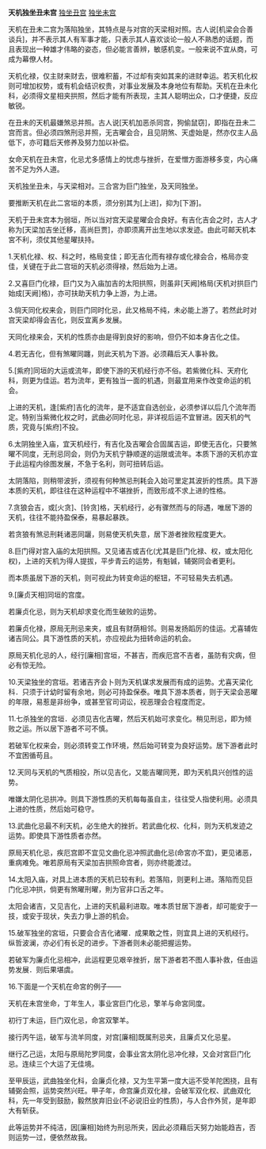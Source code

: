 **天机独坐丑未宫**
[独坐丑宫](./天机独坐丑宫.png)
[独坐未宫](./天机独坐未宫.png)

天机在丑未二宫为落陷独坐，其特点是与对宫的天梁相对照。古人说[机梁会合善谈兵]，并不表示其人有军事才能，只表示其人喜欢谈论一般人不熟悉的话题，而且表现出一种雄才伟略的姿态，但必能言善辨，敏感机变。一般来说不宜从商，可成为幕僚人材。

天机化禄，仅主财来财去，很难积蓄，不过却有突如其来的进财幸运。若天机化权则可增加权势，或有机会结识权贵，对事业发展及本身地位有帮助。天机在丑未化科，必须得文星相夹拱照，然后才能有所表现，主其人聪明出众，口才便捷，反应敏锐。

在丑未的天机最嫌煞忌并照。古人说[天机加恶杀同宫，狗偷鼠窃]，即指在丑未二宫而言。但必须四煞刑忌并照，无吉曜会合，且见阴煞、天虚始是，然亦仅主人品低下，亦可籍后天修养及努力加以补偿。

女命天机在丑未宫，化忌尤多感情上的忧虑与挫折，在爱憎方面游移多变，内心痛苦不足为外人道。



天机独坐丑未，与天梁相对。三合宮为巨门独坐，及天同独坐。

要推断天机在此二宮垣的本质，须分别其为[上进]，抑为[下游]。

天机于丑未宫本为弱垣，所以当对宫天梁星曜会合良好。有吉化吉会之时，古人才称为[天梁加吉坐迁移，高尚巨贾]，亦即须离开出生地以求发迹。由此可邮天机本宮不利，须仗其他星曜扶持。

1.天机化禄、权、科之时，格局变佳；即无吉化而有禄存或化禄会合，格局亦变佳，关键在于此二宫垣的天机必须得禄，然后始为上进。

2.又喜巨门化禄，巨门又为入庙加吉的太阳拱照，则虽非[天阙]格局(天机对拱巨门始成[天阙]格)，亦可扶助天机力争上游，为上进。

3.倘天同化权来会，则巨门同时化忌，此又格局不纯，未必能上游了。若然此时对宫天梁却得会吉化，则反宜离乡发展。

天同化禄来会，天机的性质亦由是得到良好的影响，但仍不如本身吉化之佳。

4.若无吉化，但有煞曜同躔，则此天机为下游。必须藉后天人事补救。

5.[紫府]同垣的大运或流年，即使下游的天机经行亦不俗。若紫微化科、天府化科，则更为佳运。若为流年，更有独当一面的机遇，则最宜用来作改变命运的机会。

上进的天机，逢[紫府]吉化的流年，是不适宜自选创业，必须参详以后几个流年而定。特别当紫微化权之时，武曲必同时化忌，非详视后运不宜冒进。因天机的气质，究竟与[紫府]不投。

6.太阴独坐入庙，宜天机经行，有吉化及吉曜会合固属吉运，即使无吉化，只要煞曜不同度，无刑忌同会，则仍为天机宁静顺遂的运限或流年。本质下游的天机亦宜于此运程内徐图发展，不急于名利，则可扭转后运。

太阴落陷，则稍带波折，须视有何种煞忌刑耗会入始可里定其波折的性质。具下游本质的天机，即往往在这种运程中不堪挫折，而致形成不求上进的性格。

7.贪狼会吉，或[火贪]、[铃贪]格，天机经行，必有骤然而与的际遇，唯居下游的天机，往往不能持盈保泰，易暴起暴跌。

若贪狼有煞忌刑耗诸恶同躧，则易使天机失意，居下游者挫败程度更大。

8.巨门得对宫入庙的太阳拱照。又见诸吉或吉化(尤其是巨门化禄、权，或太阳化权)，上进的天机为得人提拔，平步青云的运势，有魁铖，辅弼同会者更利。

而本质虽居下游的天机，则可视此为转变命运的枢钮，不可轻易失去机遇。

9.[廉贞天相]同垣的宫度。

若廉贞化忌，则为天机却求变化而生破败的运势。

若廉贞化禄，原局无刑忌来夹，或且有财荫相邻。则易发扬蹈厉的佳运。尤喜辅佐诸吉同公。具下游性质的天机，亦应视此为扭转命运的机会。

原局天机化忌的人，经行[廉相]宫垣，不甚吉，而疾厄宫不吉者，虽防有灾病，但必有惊无险。

10.天梁独坐的宫垣。若诸吉齐会卜则为天机谋求发展而有成的运势。尤喜天梁化科．只须于计幼时留有余地，则必可持盈保泰。唯具下游本质者，则于天梁会恶曜的年限，易惹是非纷争，或甚至官司词讼，视恶理会合程度而定。

11.七杀独坐的宫垣．必须见吉化吉曜，然后天机始可求变化。稍见刑忌，即为倾败之运。所以居下游者不可不慎。

若破军化权来会，则必须转变工作环境，然后始可转变为良好运势。居下游者此时不宜困循苟且。

12.天同与天机的气质相投，所以见吉化，又能吉曜同茺，即为天机具兴创性的运势。

唯嫌太阴化忌拱冲。则具下游性质的天机每每虽自主，往往受人指使利用。必须具上进的性质，然后始可稳守。

13.武曲化忌最不利天机，必生绝大的挫折。若武曲化权、化科，则为天机发迹之运势。即使具下游性质者亦然。

原局天机化忌，疾厄宫即不宜见文曲化忌冲照武曲化忌(命宮亦不宜)，更见诸恶，重病难免。唯若原局有天梁加吉拱照命宫者，则亦终能渡过。

14.太阳入庙，对具上进本质的天机已较有利。若落陷，则更利上进。落陷而见巨门化忌冲拱，倘更有煞曜刑曜，則为官非口舌之年。

太阳会诸吉，又见吉化，上进的天机最利进取。唯本质甘居下游者，却可能安于一技，或安于现状，失去力爭上游的机会。

15.破军独坐的宮垣，只要会合吉化诸曜．成果敢之性，则宜具上进的天机经行。纵哲波澜，亦必们有长足的进步。下游者则未必能把握运势。

若破军为廉贞化忌相冲，此运程更见艰辛挫折，居下游者若不图人事补救，任由运势发展．则后果堪虞。

16.下面是一个天机在命宮的例子――

天机在未宫坐命，丁年生人，事业宮巨门化忌，擎羊与命宮同度。

初行丁未运，巨门双化忌，命宮双擎羊。

接行丙午运，破军与流羊同度，对宫[廉相]既属刑忌夹，且廉贞又化忌星。

继行乙己运，太阳与原局陀罗同度，会事业宮太阴化忌冲化禄，又会对宮巨门化忌。连续三个大运了无佳境。

至甲辰运，武曲独坐化科，会廉贞化禄，又为生平第一度大运不受羊陀困挠，且有辅弼会照，运势突然兴旺。甲子年，命宫廉贞双化禄，会破军双化权、武曲双化科，先一年受到鼓励，毅然放弃旧业(不必说旧业的性质)，与人合作外贸，是年即大有斩获。

此等运势并不纯洁，因[廉相]始终为刑忌所夹，因此必须藉后天努力始能趋吉，否则运势一过，便依然故我。